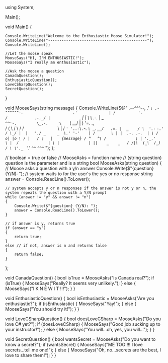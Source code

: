 ﻿<!-- Before refactoring the questions -->
using System;

Main();

void Main()
{

    Console.WriteLine("Welcome to the Enthusiastic Moose Simulator!");
    Console.WriteLine("--------------------------------------------");
    Console.WriteLine();

    //Let the moose speak
    MooseSays("HI, I'M ENTHUSIASTIC!");
    MooseSays("I really am enthusiastic");

    //Ask the moose a question
    CanadaQuestion();
    EnthusiasticQuestion();
    LoveCSharpQuestion();
    SecretQuestion();

    
}


void MooseSays(string message)
{
    Console.WriteLine($@"
                                       _.--^^^--,
                                    .'          `\
  .-^^^^^^-.                      .'              |
 /          '.                   /            .-._/
|             `.                |             |
 \              \          .-._ |          _   \
  `^^'-.         \_.-.     \   `          ( \__/
        |             )     '=.       .,   \
       /             (         \     /  \  /
     /`               `\        |   /    `'
     '..-`\        _.-. `\ _.__/   .=.
          |  _    / \  '.-`    `-.'  /
          \_/ |  |   './ _     _  \.'
               '-'    | /       \ |
                      |  .-. .-.  |
                      \ / o| |o \ /
                       |   / \   |    {message}
                      / `^`   `^` \
                     /             \
                    | '._.'         \
                    |  /             |
                     \ |             |
                      ||    _    _   /
                      /|\  (_\  /_) /
                      \ \'._  ` '_.'
                       `^^` `^^^`
    ");
};


// boolean = true or false
// MooseAsks = function name
// (string question) question is the parameter and is a string
bool MooseAsks(string question)
{
    // Moose asks a question with a y/n answer
    Console.Write($"{question} (Y/N): ");
    // system waits to for the user's the yes or no response
    string answer = Console.ReadLine().ToLower();

    // system accepts y or n responses if the answer is not y or n, the system repeats the question with a Y/N prompt
    while (answer != "y" && answer != "n")
    {
        Console.Write($"{question} (Y/N): ");
        answer = Console.ReadLine().ToLower();
    }

    // if answer is y, returns true
    if (answer == "y")
    {
        return true;
    }
    else // if not, answer is n and returns false
    {
        return false;
    }
};

void CanadaQuestion()
{
    bool isTrue = MooseAsks("Is Canada real?");
    if (isTrue)
    {
        MooseSays("Really? It seems very unlikely.");
    }
    else
    {
        MooseSays("I  K N E W  I T !!!");
    }
}

void EnthusiasticQuestion()
{
    bool isEnthusiastic = MooseAsks("Are you enthusiastic?");
    if (isEnthusiastic)
    {
        MooseSays("Yay!");
    }
    else
    {
        MooseSays("You should try it!");
    }
}

void LoveCSharpQuestion()
{
    bool doesLoveCSharp = MooseAsks("Do you love C# yet?");
    if (doesLoveCSharp)
    {
        MooseSays("Good job sucking up to your instructor!");
    }
    else
    {
        MooseSays("You will...oh, yes, you will...");
    }
}

void SecretQuestion()
{
    bool wantsSecret = MooseAsks("Do you want to know a secret?");
    if (wantsSecret)
    {
        MooseSays("ME TOO!!!! I love secrets...tell me one!");
    }
    else
    {
        MooseSays("Oh, no...secrets are the best, I love to share them!");
    }
}